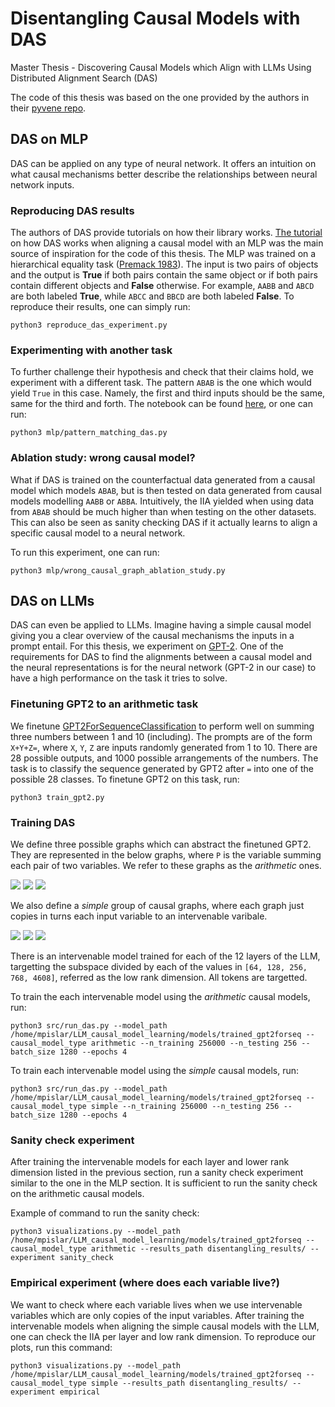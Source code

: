 # Disentangling Causal Models with DAS
Master Thesis - Discovering Causal Models which Align with LLMs Using Distributed Alignment Search (DAS)

The code of this thesis was based on the one provided by the authors in their [pyvene repo](https://github.com/stanfordnlp/pyvene).

## DAS on MLP

DAS can be applied on any type of neural network. It offers an intuition on what causal mechanisms better describe the relationships between neural network inputs.

### Reproducing DAS results

The authors of DAS provide tutorials on how their library works. [The tutorial]((https://github.com/stanfordnlp/pyvene/blob/main/tutorials/advanced_tutorials/DAS_Main_Introduction.ipynb)) on how DAS works when aligning a causal model with an MLP was the main source of inspiration for the code of this thesis. The MLP was trained on a hierarchical equality task ([Premack 1983](https://www.cambridge.org/core/services/aop-cambridge-core/content/view/7DF6F2D22838F7546AF7279679F3571D/S0140525X00015077a.pdf/div-class-title-the-codes-of-man-and-beasts-div.pdf)). The input is two pairs of objects and the output is **True** if both pairs contain the same object or if both pairs contain different objects and **False** otherwise.  For example, `AABB` and `ABCD` are both labeled **True**, while `ABCC` and `BBCD` are both labeled **False**. To reproduce their results, one can simply run:

```
python3 reproduce_das_experiment.py
```

### Experimenting with another task

To further challenge their hypothesis and check that their claims hold, we experiment with a different task. The pattern `ABAB` is the one which would yield `True` in this case. Namely, the first and third inputs should be the same, same for the third and forth. The notebook can be found [here](https://github.com/maraPislar/align-transformers/blob/main/tutorials/advanced_tutorials/DAS_Pattern_Matching_Task.ipynb), or one can run:

```
python3 mlp/pattern_matching_das.py
```

### Ablation study: wrong causal model?

What if DAS is trained on the counterfactual data generated from a causal model which models `ABAB`, but is then tested on data generated from causal models modelling `AABB` or `ABBA`. Intuitively, the IIA yielded when using data from `ABAB` should be much higher than when testing on the other datasets. This can also be seen as sanity checking DAS if it actually learns to align a specific causal model to a neural network.

To run this experiment, one can run:

```
python3 mlp/wrong_causal_graph_ablation_study.py
```

## DAS on LLMs

DAS can even be applied to LLMs. Imagine having a simple causal model giving you a clear overview of the causal mechanisms the inputs in a prompt entail. For this thesis, we experiment on [GPT-2](https://huggingface.co/openai-community/gpt2). One of the requirements for DAS to find the alignments between a causal model and the neural representations is for the neural network (GPT-2 in our case) to have a high performance on the task it tries to solve.

### Finetuning GPT2 to an arithmetic task

We finetune [GPT2ForSequenceClassification](https://huggingface.co/docs/transformers/en/model_doc/gpt2#transformers.GPT2ForSequenceClassification) to perform well on summing three numbers between 1 and 10 (including). The prompts are of the form `X+Y+Z=`, where `X`, `Y`, `Z` are inputs randomly generated from 1 to 10. There are 28 possible outputs, and 1000 possible arrangements of the numbers. The task is to classify the sequence generated by GPT2 after `=` into one of the possible 28 classes. To finetune GPT2 on this task, run:

```
python3 train_gpt2.py
```

### Training DAS

We define three possible graphs which can abstract the finetuned GPT2. They are represented in the below graphs, where `P` is the variable summing each pair of two variables. We refer to these graphs as the _arithmetic_ ones.

![](/LLM_causal_model_learning/results/imgs/(X+Y)+Z.png)
![](/LLM_causal_model_learning/results/imgs/(X+Z)+Y.png)
![](/LLM_causal_model_learning/results/imgs/X+(Y+Z).png)

We also define a _simple_ group of causal graphs, where each graph just copies in turns each input variable to an intervenable varibale.

![](/LLM_causal_model_learning/results/imgs/(X)+Y+Z.png)
![](/LLM_causal_model_learning/results/imgs/X+(Y)+Z.png)
![](/LLM_causal_model_learning/results/imgs/X+Y+(Z).png)

There is an intervenable model trained for each of the 12 layers of the LLM, targetting the subspace divided by each of the values in `[64, 128, 256, 768, 4608]`, referred as the low rank dimension. All tokens are targetted. 

To train the each intervenable model using the _arithmetic_ causal models, run:

```
python3 src/run_das.py --model_path /home/mpislar/LLM_causal_model_learning/models/trained_gpt2forseq --causal_model_type arithmetic --n_training 256000 --n_testing 256 --batch_size 1280 --epochs 4
```

To train each intervenable model using the _simple_ causal models, run:

```
python3 src/run_das.py --model_path /home/mpislar/LLM_causal_model_learning/models/trained_gpt2forseq --causal_model_type simple --n_training 256000 --n_testing 256 --batch_size 1280 --epochs 4
```

### Sanity check experiment

After training the intervenable models for each layer and lower rank dimension listed in the previous section, run a sanity check experiment similar to the one in the MLP section. It is sufficient to run the sanity check on the arithmetic causal models.

Example of command to run the sanity check:

```
python3 visualizations.py --model_path /home/mpislar/LLM_causal_model_learning/models/trained_gpt2forseq --causal_model_type arithmetic --results_path disentangling_results/ --experiment sanity_check
```


### Empirical experiment (where does each variable live?)

We want to check where each variable lives when we use intervenable variables which are only copies of the input variables. After training the intervenable models when aligning the simple causal models with the LLM, one can check the IIA per layer and low rank dimension. To reproduce our plots, run this command:

```
python3 visualizations.py --model_path /home/mpislar/LLM_causal_model_learning/models/trained_gpt2forseq --causal_model_type simple --results_path disentangling_results/ --experiment empirical
```

